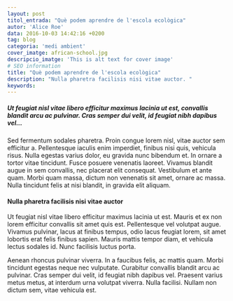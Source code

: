 ```yaml
---
layout: post
titol_entrada: "Què podem aprendre de l'escola ecològica"
autor: 'Alice Roe'
data: 2016-10-03 14:42:16 +0200
tag: blog
categoria: 'medi ambient'
cover_imatge: african-school.jpg
descripcio_imatge: 'This is alt text for cover image'
# SEO information
title: "Què podem aprendre de l'escola ecològica"
description: "Nulla pharetra facilisis nisi vitae auctor. "
keywords:
---
```

##### *Ut feugiat nisl vitae libero efficitur maximus lacinia ut est, convallis blandit arcu ac pulvinar. Cras semper dui velit, id feugiat nibh dapibus vel...*

Sed fermentum sodales pharetra. Proin congue lorem nisl, vitae auctor sem efficitur a. Pellentesque iaculis enim imperdiet, finibus nisi quis, vehicula risus. Nulla egestas varius dolor, eu gravida nunc bibendum et. In ornare a tortor vitae tincidunt. Fusce posuere venenatis laoreet. Vivamus blandit augue in sem convallis, nec placerat elit consequat. Vestibulum et ante quam. Morbi quam massa, dictum non venenatis sit amet, ornare ac massa. Nulla tincidunt felis at nisi blandit, in gravida elit aliquam.

#### Nulla pharetra facilisis nisi vitae auctor

Ut feugiat nisl vitae libero efficitur maximus lacinia ut est. Mauris et ex non lorem efficitur convallis sit amet quis est. Pellentesque vel volutpat augue. Vivamus pulvinar, lacus at finibus tempus, odio lacus feugiat lorem, sit amet lobortis erat felis finibus sapien. Mauris mattis tempor diam, et vehicula lectus sodales id. Nunc facilisis luctus porta.

Aenean rhoncus pulvinar viverra. In a faucibus felis, ac mattis quam. Morbi tincidunt egestas neque nec vulputate. Curabitur convallis blandit arcu ac pulvinar. Cras semper dui velit, id feugiat nibh dapibus vel. Praesent varius metus metus, at interdum urna volutpat viverra. Nulla facilisi. Nullam non dictum sem, vitae vehicula est.
